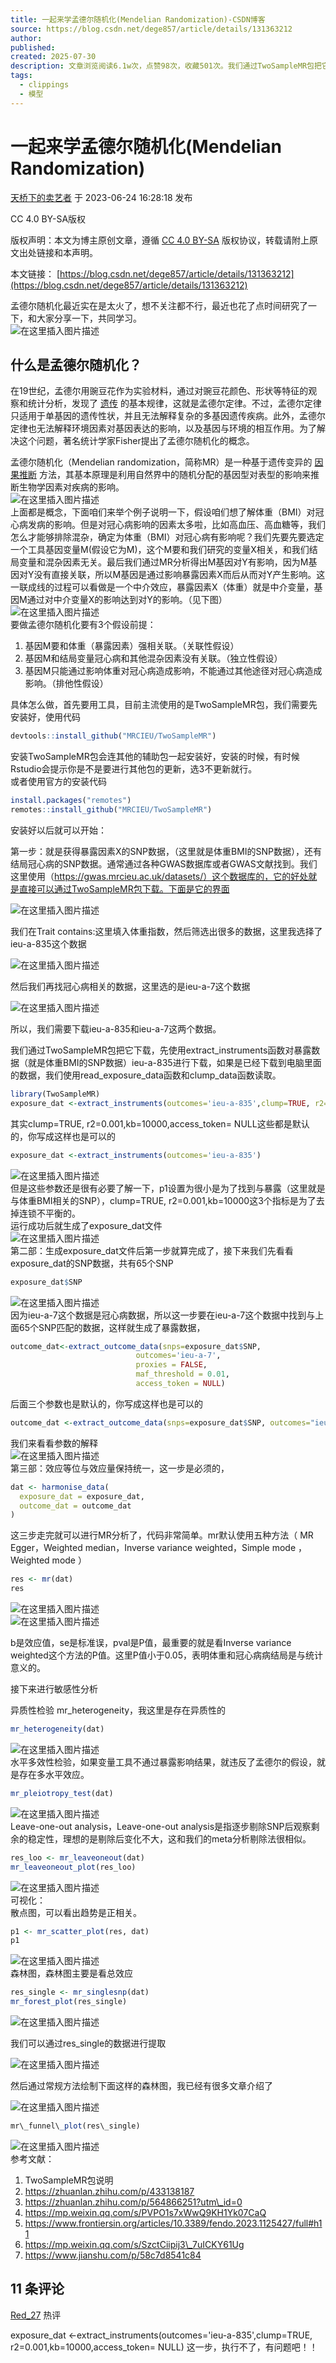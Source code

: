 ```yaml
---
title: 一起来学孟德尔随机化(Mendelian Randomization)-CSDN博客
source: https://blog.csdn.net/dege857/article/details/131363212
author: 
published: 
created: 2025-07-30
description: 文章浏览阅读6.1w次，点赞98次，收藏501次。我们通过TwoSampleMR包把它下载，先使用extract_instruments函数对暴露数据（就是体重BMI的SNP数据）ieu-a-835进行下载，如果是已经下载到电脑里面的数据，我们使用read_exposure_data函数和clump_data函数读取。这三步走完就可以进行MR分析了，代码非常简单。孟德尔随机化（Mendelian randomization，简称MR）是一种基于遗传变异的因果推断方法，其基本原理是利用自然界中的随机分配的基因型对表型的影响来推断生物学因素对疾病的影响。_孟德尔随机化
tags:
  - clippings
  - 模型
---
```

# 一起来学孟德尔随机化(Mendelian Randomization)

[天桥下的卖艺者](https://blog.csdn.net/dege857 "天桥下的卖艺者") 于 2023-06-24 16:28:18 发布

CC 4.0 BY-SA版权

版权声明：本文为博主原创文章，遵循 [CC 4.0 BY-SA](http://creativecommons.org/licenses/by-sa/4.0/) 版权协议，转载请附上原文出处链接和本声明。

本文链接： [https://blog.csdn.net/dege857/article/details/131363212](https://blog.csdn.net/dege857/article/details/131363212)

孟德尔随机化最近实在是太火了，想不关注都不行，最近也花了点时间研究了一下，和大家分享一下，共同学习。  
![在这里插入图片描述](https://i-blog.csdnimg.cn/blog_migrate/11f64ea7a2d201ef01eeae3a11d343cb.png)  

## 什么是孟德尔随机化？  

在19世纪，孟德尔用豌豆花作为实验材料，通过对豌豆花颜色、形状等特征的观察和统计分析，发现了 [遗传](https://so.csdn.net/so/search?q=%E9%81%97%E4%BC%A0&spm=1001.2101.3001.7020) 的基本规律，这就是孟德尔定律。不过，孟德尔定律只适用于单基因的遗传性状，并且无法解释复杂的多基因遗传疾病。此外，孟德尔定律也无法解释环境因素对基因表达的影响，以及基因与环境的相互作用。为了解决这个问题，著名统计学家Fisher提出了孟德尔随机化的概念。

孟德尔随机化（Mendelian randomization，简称MR）是一种基于遗传变异的 [因果推断](https://so.csdn.net/so/search?q=%E5%9B%A0%E6%9E%9C%E6%8E%A8%E6%96%AD&spm=1001.2101.3001.7020) 方法，其基本原理是利用自然界中的随机分配的基因型对表型的影响来推断生物学因素对疾病的影响。  
![在这里插入图片描述](https://i-blog.csdnimg.cn/blog_migrate/1a908c7742daadf609b7dac85551080a.png)  
上面都是概念，下面咱们来举个例子说明一下，假设咱们想了解体重（BMI）对冠心病发病的影响。但是对冠心病影响的因素太多啦，比如高血压、高血糖等，我们怎么才能够排除混杂，确定为体重（BMI）对冠心病有影响呢？我们先要先要选定一个工具基因变量M(假设它为M)，这个M要和我们研究的变量X相关，和我们结局变量和混杂因素无关。最后我们通过MR分析得出M基因对Y有影响，因为M基因对Y没有直接关联，所以M基因是通过影响暴露因素X而后从而对Y产生影响。这一联成线的过程可以看做是一个中介效应，暴露因素X（体重）就是中介变量，基因M通过对中介变量X的影响达到对Y的影响。（见下图）  
![在这里插入图片描述](https://i-blog.csdnimg.cn/blog_migrate/275e2dc9d7b2677628e991070a070bab.png)  
要做孟德尔随机化要有3个假设前提：

1. 基因M要和体重（暴露因素）强相关联。（关联性假设）
2. 基因M和结局变量冠心病和其他混杂因素没有关联。（独立性假设）
3. 基因M只能通过影响体重对冠心病造成影响，不能通过其他途径对冠心病造成影响。（排他性假设）  

具体怎么做，首先要用工具，目前主流使用的是TwoSampleMR包，我们需要先安装好，使用代码
```r
devtools::install_github("MRCIEU/TwoSampleMR")
```

安装TwoSampleMR包会连其他的辅助包一起安装好，安装的时候，有时候Rstudio会提示你是不是要进行其他包的更新，选3不更新就行。  
或者使用官方的安装代码

```r
install.packages("remotes")
remotes::install_github("MRCIEU/TwoSampleMR")
```

安装好以后就可以开始：  

第一步：就是获得暴露因素X的SNP数据，（这里就是体重BMI的SNP数据），还有结局冠心病的SNP数据。通常通过各种GWAS数据库或者GWAS文献找到。我们这里使用（https://gwas.mrcieu.ac.uk/datasets/）这个数据库的，它的好处就是直接可以通过TwoSampleMR包下载。下面是它的界面  

![在这里插入图片描述](https://i-blog.csdnimg.cn/blog_migrate/eb8d8f8289a925f0412e3b63c82b7da8.png)  

我们在Trait contains:这里填入体重指数，然后筛选出很多的数据，这里我选择了ieu-a-835这个数据  

![在这里插入图片描述](https://i-blog.csdnimg.cn/blog_migrate/28ab5e2fbff424a3a02bbfa385b2a0be.png)  

然后我们再找冠心病相关的数据，这里选的是ieu-a-7这个数据  

![在这里插入图片描述](https://i-blog.csdnimg.cn/blog_migrate/988a1771d7273bbcb6515819e28d6a80.png)  

所以，我们需要下载ieu-a-835和ieu-a-7这两个数据。  

我们通过TwoSampleMR包把它下载，先使用extract\_instruments函数对暴露数据（就是体重BMI的SNP数据）ieu-a-835进行下载，如果是已经下载到电脑里面的数据，我们使用read\_exposure\_data函数和clump\_data函数读取。

```r
library(TwoSampleMR) 
exposure_dat <-extract_instruments(outcomes='ieu-a-835',clump=TRUE, r2=0.001,kb=10000,access_token= NULL)
```

其实clump=TRUE, r2=0.001,kb=10000,access\_token= NULL这些都是默认的，你写成这样也是可以的

```r
exposure_dat <-extract_instruments(outcomes='ieu-a-835')
```

![在这里插入图片描述](https://i-blog.csdnimg.cn/blog_migrate/79ee30bdb6011e6b18c8f446e40a3d0a.png)  
但是这些参数还是很有必要了解一下，p1设置为很小是为了找到与暴露（这里就是与体重BMI相关的SNP），clump=TRUE, r2=0.001,kb=10000这3个指标是为了去掉连锁不平衡的。  
运行成功后就生成了exposure\_dat文件  
![在这里插入图片描述](https://i-blog.csdnimg.cn/blog_migrate/9a6c3fcbb17bab296a578d3643717128.png)  
第二部：生成exposure\_dat文件后第一步就算完成了，接下来我们先看看exposure\_dat的SNP数据，共有65个SNP

```r
exposure_dat$SNP
```

![在这里插入图片描述](https://i-blog.csdnimg.cn/blog_migrate/8dc59df7536e53c0ff11d3c11ae6b4ee.png)  
因为ieu-a-7这个数据是冠心病数据，所以这一步要在ieu-a-7这个数据中找到与上面65个SNP匹配的数据，这样就生成了暴露数据，

```r
outcome_dat<-extract_outcome_data(snps=exposure_dat$SNP,
                            outcomes='ieu-a-7', 
                            proxies = FALSE,
                            maf_threshold = 0.01,
                            access_token = NULL)
```

后面三个参数也是默认的，你写成这样也是可以的

```r
outcome_dat <-extract_outcome_data(snps=exposure_dat$SNP, outcomes="ieu-a-7")
```

我们来看看参数的解释  
![在这里插入图片描述](https://i-blog.csdnimg.cn/blog_migrate/9c2017ed2f5c5867313f39a84f1a508e.png)  
第三部：效应等位与效应量保持统一，这一步是必须的，

```r
dat <- harmonise_data(
  exposure_dat = exposure_dat,
  outcome_dat = outcome_dat
)
```

这三步走完就可以进行MR分析了，代码非常简单。mr默认使用五种方法（ MR Egger，Weighted median，Inverse variance weighted，Simple mode ，Weighted mode ）

```r
res <- mr(dat)
res
```

![在这里插入图片描述](https://i-blog.csdnimg.cn/blog_migrate/f2622d85b290d56e7acbaf55ee50b7b7.png)  
![在这里插入图片描述](https://i-blog.csdnimg.cn/blog_migrate/4f68ae2d95d5d8f3687662862d45a089.png)  

b是效应值，se是标准误，pval是P值，最重要的就是看Inverse variance weighted这个方法的P值。这里P值小于0.05，表明体重和冠心病病结局是与统计意义的。  

接下来进行敏感性分析

异质性检验 mr\_heterogeneity，我这里是存在异质性的

```r
mr_heterogeneity(dat)
```

![在这里插入图片描述](https://i-blog.csdnimg.cn/blog_migrate/fe1751e2d74e87d6acd0c20905afdd28.png)  
水平多效性检验，如果变量工具不通过暴露影响结果，就违反了孟德尔的假设，就是存在多水平效应。

```r
mr_pleiotropy_test(dat)
```

![在这里插入图片描述](https://i-blog.csdnimg.cn/blog_migrate/02b15d8874e75788faab64d0c00e298c.png)  
Leave-one-out analysis，Leave-one-out analysis是指逐步剔除SNP后观察剩余的稳定性，理想的是剔除后变化不大，这和我们的meta分析剔除法很相似。

```r
res_loo <- mr_leaveoneout(dat)
mr_leaveoneout_plot(res_loo)
```

![在这里插入图片描述](https://i-blog.csdnimg.cn/blog_migrate/2d2421266881c84fbdd0c09cbae97b4d.png)  
可视化：  
散点图，可以看出趋势是正相关。

```r
p1 <- mr_scatter_plot(res, dat)
p1
```

![在这里插入图片描述](https://i-blog.csdnimg.cn/blog_migrate/4c4bd652aa98075af783dcf67bbcf33d.png)  
森林图，森林图主要是看总效应

```r
res_single <- mr_singlesnp(dat)
mr_forest_plot(res_single)
```

![在这里插入图片描述](https://i-blog.csdnimg.cn/blog_migrate/7169576bf12edf6c20042b873eb7d0fe.png)  

我们可以通过res\_single的数据进行提取  

![在这里插入图片描述](https://i-blog.csdnimg.cn/blog_migrate/2adcdca05e4ce469354684e18c1fe40d.png)  

然后通过常规方法绘制下面这样的森林图，我已经有很多文章介绍了  

![在这里插入图片描述](https://i-blog.csdnimg.cn/blog_migrate/219cfb1ba2f8739db4ab55f4f179f1aa.png)  


```r
mr\_funnel\_plot(res\_single)
```

![在这里插入图片描述](https://i-blog.csdnimg.cn/blog_migrate/219506cc7199a909dac28cd5f573201b.png)  
参考文献：

1. TwoSampleMR包说明
2. https://zhuanlan.zhihu.com/p/433138187
3. https://zhuanlan.zhihu.com/p/564866251?utm\_id=0
4. https://mp.weixin.qq.com/s/PVPO1s7xWwQ9KH1Yk07CaQ
5. https://www.frontiersin.org/articles/10.3389/fendo.2023.1125427/full#h11
6. https://mp.weixin.qq.com/s/SzctCiipij3\_7uICKY61Ug
7. https://www.jianshu.com/p/58c7d8541c84


## 11 条评论

[Red\_27](https://blog.csdn.net/Red_27) 热评

exposure\_dat <-extract\_instruments(outcomes='ieu-a-835',clump=TRUE, r2=0.001,kb=10000,access\_token= NULL) 这一步，执行不了，有问题吧！！